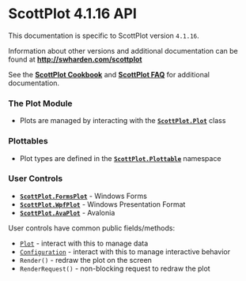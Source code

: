 # ScottPlot 4.1.16 API

This documentation is specific to ScottPlot version `4.1.16`. 

Information about other versions and additional documentation can be found at **http://swharden.com/scottplot**

See the [**ScottPlot Cookbook**](https://swharden.com/scottplot/cookbook) and [**ScottPlot FAQ**](https://swharden.com/scottplot/faq) for additional documentation.

### The Plot Module

* Plots are managed by interacting with the [**`ScottPlot.Plot`**](xref:ScottPlot.Plot) class

### Plottables

* Plot types are defined in the [**`ScottPlot.Plottable`**](xref:ScottPlot.Plottable) namespace

### User Controls

* [**`ScottPlot.FormsPlot`**](xref:ScottPlot.FormsPlot) - Windows Forms
* [**`ScottPlot.WpfPlot`**](xref:ScottPlot.WpfPlot) - Windows Presentation Format
* [**`ScottPlot.AvaPlot`**](xref:ScottPlot.Avalonia.AvaPlot) - Avalonia

User controls have common public fields/methods:
* [`Plot`](xref:ScottPlot.Plot) - interact with this to manage data
* [`Configuration`](xref:ScottPlot.Control.Configuration) - interact with this to manage interactive behavior
* `Render()` - redraw the plot on the screen
* `RenderRequest()` - non-blocking request to redraw the plot